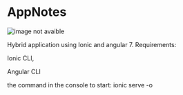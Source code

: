 
 # AppNotes
<image src="presentation.jpg" alt="image not avaible">
  <br>
<p>
 
Hybrid application using Ionic and angular 7.
Requirements:

Ionic CLI,

Angular CLI

the command in the console to start: ionic serve -o

</p>
